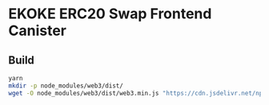 # EKOKE ERC20 Swap Frontend Canister

## Build

```sh
yarn
mkdir -p node_modules/web3/dist/
wget -O node_modules/web3/dist/web3.min.js "https://cdn.jsdelivr.net/npm/web3@latest/dist/web3.min.js"
```
